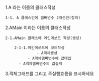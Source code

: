 1.A 라는 이름의 클래스작성

	1-1. A 클래스안에 멤버변수 2개선언(정의) 
        

2.AMain 이라는 이름의 클래스작성

	2-1.AMain 클래스에 메인메쏘드 작성(생성)
	
		2-1-1.메인메쏘드에 코드작성
                  - A객체생성		 
	          - A객체멤버변수에 값대입
		  - A객체멤버변수의 값출력
		 

3.객체그래프를 그리고 주실행흐름을 표시하세요	
